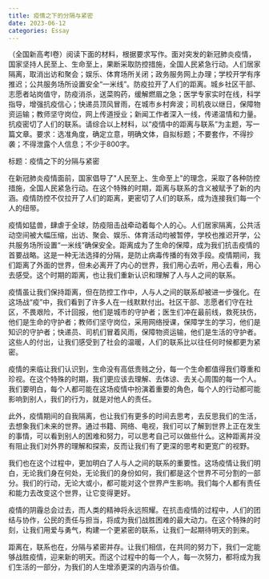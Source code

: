 ```yaml
---
title: 疫情之下的分隔与紧密
date: 2023-06-12
categories: Essay
---
```




（全国新高考Ⅰ卷）阅读下面的材料，根据要求写作。面对突发的新冠肺炎疫情，国家坚持人民至上、生命至上，果断采取防控措施，全国人民紧急行动。人们居家隔离，取消出访和聚会；娱乐、体育场所关闭；政务服务网上办理；学校开学有序推迟；公共服务场所设置安全“一米线”。防疫拉开了人们的距离。城乡社区干部、志愿者站岗值守，防疫消杀，送菜购药，缓解燃眉之急；医学专家实时在线，科学指导，增强抗疫信心；快递员顶风冒雨，在城市乡村奔波；司机夜以继日，保障物资运输；教师坚守岗位，网上传道授业；新闻工作者深入一线，传递温情和力量。抗疫密切了人们的联系。请综合以上材料，以“疫情中的距离与联系”为主题，写一篇文章。要求：选准角度，确定立意，明确文体，自拟标题；不要套作，不得抄袭；不得泄露个人信息；不少于800字。

标题：疫情之下的分隔与紧密

在新冠肺炎疫情面前，国家倡导了"人民至上、生命至上"的理念，采取了各种防控措施，全国人民紧急行动。在这个特殊的时期，距离与联系的含义被赋予了新的内涵。疫情防控不仅拉开了人们的距离，更密切了人们的联系，成为连接我们每一个人的纽带。

疫情如猛兽，肆虐于全球，防疫阻击战牵动着每个人的心。人们居家隔离，公共活动空间被大幅压缩，出访、聚会、娱乐、体育活动均被暂停，学校也推迟开学，公共服务场所设置“一米线”确保安全。距离成为了生命的保障，成为我们抗击疫情的首要战略。这是一种无法选择的分隔，是防止病毒传播的有效手段。疫情期间，我们距离了外面的世界，但未必离开了内心的世界，我们用心去听，用心去看，用心去感受。这个时期的距离，也让我们重新认识和理解了人与人之间的联系。

疫情虽让我们保持距离，但在防控工作中，人与人之间的联系却被进一步强化。在这场战“疫”中，我们看到了许多人在一线默默付出。社区干部、志愿者们守在社区，不畏艰险，不计回报，他们是城市的守护者；医生们冲在最前线，救死扶伤，他们是生命的守护者；教师们坚守岗位，采用网络授课，保障学生的学习，他们是知识的守护者；快递员、司机们冒着风雨，保障物资运输，他们是生活的守护者。这些人的付出，让我们感受到了社会的温暖，人们的联系比以往任何时候都更为紧密。

疫情的来临让我们认识到，生命没有高低贵贱之分，每一个生命都值得我们尊重和珍视。在这个特殊的时期，我们更应该去理解、去体谅、去关心周围的每一个人。我们要明白，每个人都可能在这场疫情中扮演着重要的角色，每个人的行动都可能影响到别人，我们的行为，就是对他人的责任。

此外，疫情期间的自我隔离，也让我们有更多的时间去思考，去反思我们的生活，去想象我们未来的世界。通过书籍、网络、电视，我们可以了解到世界上正在发生的事情，可以看到别人的困难和努力，可以思考自己可以做些什么。这种距离并没有阻止我们对外界的理解和探索，反而让我们有了更深的思考和更宽广的视野。

我们也在这个过程中，更加明白了人与人之间的联系的重要性。这场疫情让我们明白，无论我们身在何处，无论我们的身份如何，我们都是这个世界不可分割的一部分。我们的行动，无论大或小，都可能对这个世界产生影响。我们每个人都有责任和能力去改变这个世界，让它变得更好。

疫情的阴霾总会过去，而人类的精神将永远照耀。在抗击疫情的过程中，人们的团结与协作，公民的责任与担当，将成为我们战胜困难的最大动力。在这个特殊的时刻，让我们用爱与勇气，构建一个更紧密的联系，让我们一起期待明天的到来。

距离在，联系也在，分隔与紧密并存。让我们相信，在共同的努力下，我们一定能够战胜疫情，迎来新的明天。而这个过程中的每一个人，每一次努力，都将成为我们生活的一部分，为我们的人生增添更深的内涵与价值。